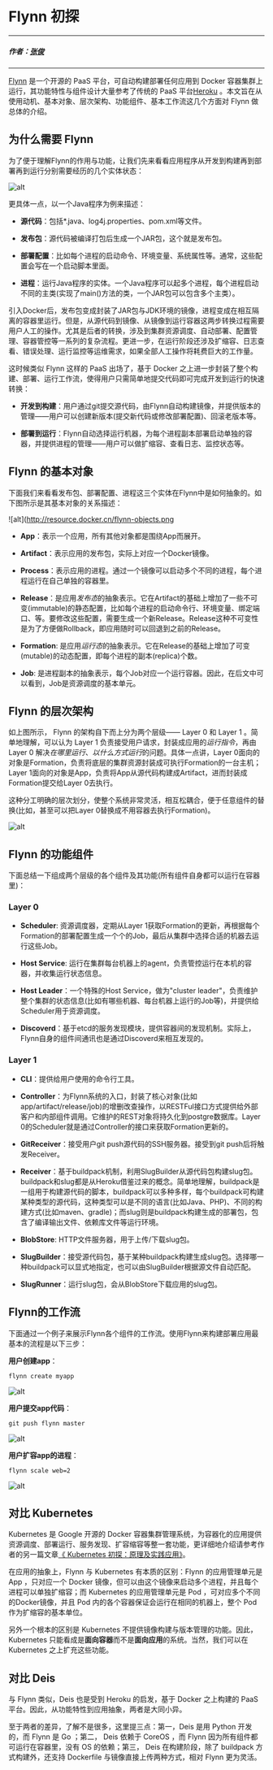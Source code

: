 # Flynn 初探
---

##### 作者：[张俊](http://blog.csdn.net/zhangjun2915)

---

[Flynn](https://flynn.io/) 是一个开源的 PaaS 平台，可自动构建部署任何应用到 Docker 容器集群上运行，其功能特性与组件设计大量参考了传统的 PaaS 平台[Heroku](https://www.heroku.com/) 。本文旨在从使用动机、基本对象、层次架构、功能组件、基本工作流这几个方面对 Flynn 做总体的介绍。

## 为什么需要 Flynn

为了便于理解Flynn的作用与功能，让我们先来看看应用程序从开发到构建再到部署再到运行分别需要经历的几个实体状态：


![alt](http://resource.docker.cn/app-phases.png)


更具体一点，以一个Java程序为例来描述：

- **源代码**：包括*.java、log4j.properties、pom.xml等文件。

- **发布包**：源代码被编译打包后生成一个JAR包，这个就是发布包。

- **部署配置**：比如每个进程的启动命令、环境变量、系统属性等。通常，这些配置会写在一个启动脚本里面。
 
- **进程**：运行Java程序的实体。一个Java程序可以起多个进程，每个进程启动不同的主类(实现了main()方法的类，一个JAR包可以包含多个主类）。

引入Docker后，发布包变成封装了JAR包与JDK环境的镜像，进程变成在相互隔离的容器里运行。但是，从源代码到镜像、从镜像到运行容器这两步转换过程需要用户人工的操作。尤其是后者的转换，涉及到集群资源调度、自动部署、配置管理、容器管控等一系列的复杂流程。更进一步，在运行阶段还涉及扩缩容、日志查看、错误处理、运行监控等运维需求，如果全部人工操作将耗费巨大的工作量。

这时候类似 Flynn 这样的 PaaS 出场了，基于 Docker 之上进一步封装了整个构建、部署、运行工作流，使得用户只需简单地提交代码即可完成开发到运行的快速转换：

- **开发到构建**：用户通过git提交源代码，由Flynn自动构建镜像，并提供版本的管理——用户可以创建新版本(提交新代码或修改部署配置)、回滚老版本等。

- **部署到运行**：Flynn自动选择运行机器，为每个进程副本部署启动单独的容器，并提供进程的管理——用户可以做扩缩容、查看日志、监控状态等。

## Flynn 的基本对象

下面我们来看看发布包、部署配置、进程这三个实体在Flynn中是如何抽象的。如下图所示是其基本对象的关系描述：

![alt](http://resource.docker.cn/flynn-objects.png

- **App**：表示一个应用，所有其他对象都是围绕App而展开。

- **Artifact**：表示应用的发布包，实际上对应一个Docker镜像。

- **Process**：表示应用的进程。通过一个镜像可以启动多个不同的进程，每个进程运行在自己单独的容器里。

- **Release**：是应用*发布态*的抽象表示。它在Artifact的基础上增加了一些不可变(immutable)的静态配置，比如每个进程的启动命令行、环境变量、绑定端口、等。要修改这些配置，需要生成一个新Release。Release这种不可变性是为了方便做Rollback，即应用随时可以回退到之前的Release。

- **Formation**: 是应用*运行态*的抽象表示。它在Release的基础上增加了可变(mutable)的动态配置，即每个进程的副本(replica)个数。

- **Job**: 是进程副本的抽象表示，每个Job对应一个运行容器。因此，在后文中可以看到，Job是资源调度的基本单元。

## Flynn 的层次架构

如上图所示， Flynn 的架构自下而上分为两个层级—— Layer 0 和 Layer 1 。简单地理解，可以认为 Layer 1 负责接受用户请求，封装成应用的*运行指令*，再由 Layer 0 解决*在哪里运行*、*以什么方式运行*的问题。具体一点讲，Layer 0面向的对象是Formation，负责将底层的集群资源封装成可执行Formation的一台主机；Layer 1面向的对象是App，负责将App从源代码构建成Artifact，进而封装成Formation提交给Layer 0去执行。

这种分工明确的层次划分，使整个系统非常灵活，相互松耦合，便于任意组件的替换(比如，甚至可以把Layer 0替换成不用容器去执行Formation)。

![alt](http://resource.docker.cn/flynn-components.png)

## Flynn 的功能组件

下面总结一下组成两个层级的各个组件及其功能(所有组件自身都可以运行在容器里)：

### Layer 0

- **Scheduler**: 资源调度器，定期从Layer 1获取Formation的更新，再根据每个Formation的部署配置生成一个个的Job，最后从集群中选择合适的机器去运行这些Job。

- **Host Service**: 运行在集群每台机器上的agent，负责管控运行在本机的容器，并收集运行状态信息。

- **Host Leader**：一个特殊的Host Service，做为"cluster leader"，负责维护整个集群的状态信息(比如有哪些机器、每台机器上运行的Job等)，并提供给Scheduler用于资源调度。

- **Discoverd**：基于etcd的服务发现模块，提供容器间的发现机制。实际上，Flynn自身的组件间通讯也是通过Discoverd来相互发现的。

### Layer 1

- **CLI**：提供给用户使用的命令行工具。

- **Controller**：为Flynn系统的入口，封装了核心对象(比如app/artifact/release/job)的增删改查操作，以RESTFul接口方式提供给外部客户和内部组件调用。它维护的REST对象将持久化到postgre数据库。Layer 0的Scheduler就是通过Controller的接口来获取Formation更新的。

- **GitReceiver**：接受用户git push源代码的SSH服务器。接受到git push后将触发Receiver。

- **Receiver**：基于buildpack机制，利用SlugBuilder从源代码包构建slug包。buildpack和slug都是从Heroku借鉴过来的概念。简单地理解，buildpack是一组用于构建源代码的脚本，buildpack可以多种多样，每个buildpack可构建某种类型的源代码，这种类型可以是不同的语言(比如Java、PHP)、不同的构建方式(比如maven、gradle)；而slug则是buildpack构建生成的部署包，包含了编译输出文件、依赖库文件等运行环境。

- **BlobStore**: HTTP文件服务器，用于上传/下载slug包。

- **SlugBuilder**：接受源代码包，基于某种buildpack构建生成slug包。选择哪一种buildpack可以显式地指定，也可以由SlugBuilder根据源文件自动匹配。

- **SlugRunner**：运行slug包，会从BlobStore下载应用的slug包。

## Flynn的工作流

下面通过一个例子来展示Flynn各个组件的工作流。使用Flynn来构建部署应用最基本的流程是以下三步：

**用户创建app**：


```
flynn create myapp
```

![alt](http://resource.docker.cn/flynn-create-app.png)
  
**用户提交app代码**：

```
git push flynn master
```

![alt](http://resource.docker.cn/flynn-git-push.png)

**用户扩容app的进程**：

```
flynn scale web=2 
```


![alt](http://resource.docker.cn/flynn-scale-app.png)

## 对比 Kubernetes

Kubernetes 是 Google 开源的 Docker 容器集群管理系统，为容器化的应用提供资源调度、部署运行、服务发现、扩容缩容等整一套功能，更详细地介绍请参考作者的另一篇文章[《 Kubernetes 初探：原理及实践应用》](http://www.csdn.net/article/2014-10-31/2822393)。

在应用的抽象上，Flynn 与 Kubernetes 有本质的区别：Flynn 的应用管理单元是 App ，只对应一个 Docker 镜像，但可以由这个镜像来启动多个进程，并且每个进程可以单独扩缩容；而 Kubernetes 的应用管理单元是 Pod ，可对应多个不同的Docker镜像，并且 Pod 内的各个容器保证会运行在相同的机器上，整个 Pod 作为扩缩容的基本单位。

另外一个根本的区别是 Kubernetes 不提供镜像构建与版本管理的功能。因此， Kubernetes 只能看成是**面向容器**而不是**面向应用**的系统。当然，我们可以在 Kubernetes 之上扩充这些功能。

## 对比 Deis

与 Flynn 类似，Deis 也是受到 Heroku 的启发，基于 Docker 之上构建的 PaaS 平台。因此，从功能特性到应用抽象，两者是大同小异。

至于两者的差异，了解不是很多，这里提三点：第一，Deis 是用 Python 开发的，而 Flynn  是 Go ；第二， Deis 依赖于 CoreOS ，而 Flynn 因为所有组件都可运行在容器里，没有 OS 的依赖；第三， Deis 在构建阶段，除了 buildpack 方式构建外，还支持 Dockerfile 与镜像直接上传两种方式，相对 Flynn 更为灵活。
